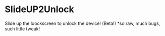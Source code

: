 SlideUP2Unlock
==============

Slide up the loockscreen to unlock the device! (Beta!) *so raw, much bugs, such little tweak!
